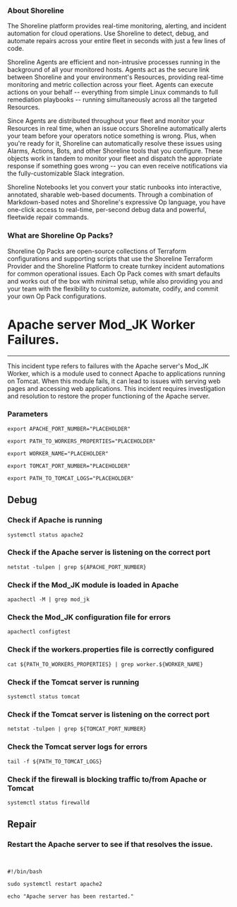 
### About Shoreline
The Shoreline platform provides real-time monitoring, alerting, and incident automation for cloud operations. Use Shoreline to detect, debug, and automate repairs across your entire fleet in seconds with just a few lines of code.

Shoreline Agents are efficient and non-intrusive processes running in the background of all your monitored hosts. Agents act as the secure link between Shoreline and your environment's Resources, providing real-time monitoring and metric collection across your fleet. Agents can execute actions on your behalf -- everything from simple Linux commands to full remediation playbooks -- running simultaneously across all the targeted Resources.

Since Agents are distributed throughout your fleet and monitor your Resources in real time, when an issue occurs Shoreline automatically alerts your team before your operators notice something is wrong. Plus, when you're ready for it, Shoreline can automatically resolve these issues using Alarms, Actions, Bots, and other Shoreline tools that you configure. These objects work in tandem to monitor your fleet and dispatch the appropriate response if something goes wrong -- you can even receive notifications via the fully-customizable Slack integration.

Shoreline Notebooks let you convert your static runbooks into interactive, annotated, sharable web-based documents. Through a combination of Markdown-based notes and Shoreline's expressive Op language, you have one-click access to real-time, per-second debug data and powerful, fleetwide repair commands.

### What are Shoreline Op Packs?
Shoreline Op Packs are open-source collections of Terraform configurations and supporting scripts that use the Shoreline Terraform Provider and the Shoreline Platform to create turnkey incident automations for common operational issues. Each Op Pack comes with smart defaults and works out of the box with minimal setup, while also providing you and your team with the flexibility to customize, automate, codify, and commit your own Op Pack configurations.

# Apache server Mod_JK Worker Failures.
---

This incident type refers to failures with the Apache server's Mod_JK Worker, which is a module used to connect Apache to applications running on Tomcat. When this module fails, it can lead to issues with serving web pages and accessing web applications. This incident requires investigation and resolution to restore the proper functioning of the Apache server.

### Parameters
```shell
export APACHE_PORT_NUMBER="PLACEHOLDER"

export PATH_TO_WORKERS_PROPERTIES="PLACEHOLDER"

export WORKER_NAME="PLACEHOLDER"

export TOMCAT_PORT_NUMBER="PLACEHOLDER"

export PATH_TO_TOMCAT_LOGS="PLACEHOLDER"
```

## Debug

### Check if Apache is running
```shell
systemctl status apache2
```

### Check if the Apache server is listening on the correct port
```shell
netstat -tulpen | grep ${APACHE_PORT_NUMBER}
```

### Check if the Mod_JK module is loaded in Apache
```shell
apachectl -M | grep mod_jk
```

### Check the Mod_JK configuration file for errors
```shell
apachectl configtest
```

### Check if the workers.properties file is correctly configured
```shell
cat ${PATH_TO_WORKERS_PROPERTIES} | grep worker.${WORKER_NAME}
```

### Check if the Tomcat server is running
```shell
systemctl status tomcat
```

### Check if the Tomcat server is listening on the correct port
```shell
netstat -tulpen | grep ${TOMCAT_PORT_NUMBER}
```

### Check the Tomcat server logs for errors
```shell
tail -f ${PATH_TO_TOMCAT_LOGS}
```

### Check if the firewall is blocking traffic to/from Apache or Tomcat
```shell
systemctl status firewalld
```

## Repair

### Restart the Apache server to see if that resolves the issue.
```shell


#!/bin/bash

sudo systemctl restart apache2

echo "Apache server has been restarted."


```